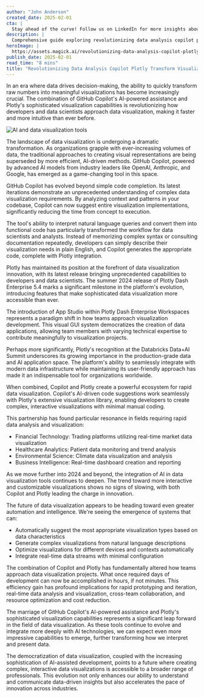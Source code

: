 ```yaml
---
author: "John Anderson"
created_date: 2025-02-01
cta: |
  Stay ahead of the curve! Follow us on LinkedIn for more insights about revolutionizing data analysis copilot plotly transform visualization and other cutting-edge developments in AI and technology.
description: |
  Comprehensive guide exploring revolutionizing data analysis copilot plotly transform visualization and its impact on modern technology.
heroImage: |
  https://assets.magick.ai/revolutionizing-data-analysis-copilot-plotly-transform-visualization.png
publish_date: 2025-02-01
read_time: "8 mins"
title: "Revolutionizing Data Analysis Copilot Plotly Transform Visualization"
---
```


In an era where data drives decision-making, the ability to quickly transform raw numbers into meaningful visualizations has become increasingly crucial. The combination of GitHub Copilot's AI-powered assistance and Plotly's sophisticated visualization capabilities is revolutionizing how developers and data scientists approach data visualization, making it faster and more intuitive than ever before.

![AI and data visualization tools](https://i.magick.ai/PIXE/1738422757298_magick_img.webp)

The landscape of data visualization is undergoing a dramatic transformation. As organizations grapple with ever-increasing volumes of data, the traditional approaches to creating visual representations are being superseded by more efficient, AI-driven methods. GitHub Copilot, powered by advanced AI models from industry leaders like OpenAI, Anthropic, and Google, has emerged as a game-changing tool in this space.

GitHub Copilot has evolved beyond simple code completion. Its latest iterations demonstrate an unprecedented understanding of complex data visualization requirements. By analyzing context and patterns in your codebase, Copilot can now suggest entire visualization implementations, significantly reducing the time from concept to execution.

The tool's ability to interpret natural language queries and convert them into functional code has particularly transformed the workflow for data scientists and analysts. Instead of memorizing complex syntax or consulting documentation repeatedly, developers can simply describe their visualization needs in plain English, and Copilot generates the appropriate code, complete with Plotly integration.

Plotly has maintained its position at the forefront of data visualization innovation, with its latest release bringing unprecedented capabilities to developers and data scientists. The summer 2024 release of Plotly Dash Enterprise 5.4 marks a significant milestone in the platform's evolution, introducing features that make sophisticated data visualization more accessible than ever.

The introduction of App Studio within Plotly Dash Enterprise Workspaces represents a paradigm shift in how teams approach visualization development. This visual GUI system democratizes the creation of data applications, allowing team members with varying technical expertise to contribute meaningfully to visualization projects.

Perhaps more significantly, Plotly's recognition at the Databricks Data+AI Summit underscores its growing importance in the production-grade data and AI application space. The platform's ability to seamlessly integrate with modern data infrastructure while maintaining its user-friendly approach has made it an indispensable tool for organizations worldwide.

When combined, Copilot and Plotly create a powerful ecosystem for rapid data visualization. Copilot's AI-driven code suggestions work seamlessly with Plotly's extensive visualization library, enabling developers to create complex, interactive visualizations with minimal manual coding.

This partnership has found particular resonance in fields requiring rapid data analysis and visualization:
- Financial Technology: Trading platforms utilizing real-time market data visualization
- Healthcare Analytics: Patient data monitoring and trend analysis
- Environmental Science: Climate data visualization and analysis
- Business Intelligence: Real-time dashboard creation and reporting

As we move further into 2024 and beyond, the integration of AI in data visualization tools continues to deepen. The trend toward more interactive and customizable visualizations shows no signs of slowing, with both Copilot and Plotly leading the charge in innovation.

The future of data visualization appears to be heading toward even greater automation and intelligence. We're seeing the emergence of systems that can:
- Automatically suggest the most appropriate visualization types based on data characteristics
- Generate complex visualizations from natural language descriptions
- Optimize visualizations for different devices and contexts automatically
- Integrate real-time data streams with minimal configuration

The combination of Copilot and Plotly has fundamentally altered how teams approach data visualization projects. What once required days of development can now be accomplished in hours, if not minutes. This efficiency gain has profound implications for rapid prototyping and iteration, real-time data analysis and visualization, cross-team collaboration, and resource optimization and cost reduction.

The marriage of GitHub Copilot's AI-powered assistance and Plotly's sophisticated visualization capabilities represents a significant leap forward in the field of data visualization. As these tools continue to evolve and integrate more deeply with AI technologies, we can expect even more impressive capabilities to emerge, further transforming how we interpret and present data.

The democratization of data visualization, coupled with the increasing sophistication of AI-assisted development, points to a future where creating complex, interactive data visualizations is accessible to a broader range of professionals. This evolution not only enhances our ability to understand and communicate data-driven insights but also accelerates the pace of innovation across industries.